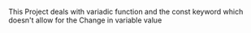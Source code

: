 This Project deals with variadic function and the const keyword which doesn't allow for the Change in variable value 
